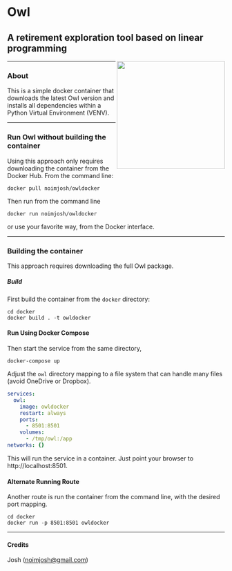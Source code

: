 # Owl   

## A retirement exploration tool based on linear programming

<img align=right src="https://raw.github.com/mdlacasse/Owl/main/docs/images/owl.png" width="250">

------------------------------------------------------------------------------------
### About
This is a simple docker container that downloads the latest Owl version and installs
all dependencies within a Python Virtual Environment (VENV).

------------------------------------------------------------------------------------
### Run Owl without building the container
Using this approach only requires downloading the container from the Docker Hub.
From the command line:
```
docker pull noimjosh/owldocker
```
Then run from the command line
```
docker run noimjosh/owldocker
```
or use your favorite way, from the Docker interface.

------------------------------------------------------------------------------------
### Building the container
This approach requires downloading the full Owl package.

##### Build
First build the container from the `docker` directory:
```shell
cd docker
docker build . -t owldocker
```

#### Run Using Docker Compose
Then start the service from the same directory,
```shell
docker-compose up
```
Adjust the `owl` directory mapping to a file system that can handle many files (avoid OneDrive or Dropbox).

```yml
services:
  owl:
    image: owldocker
    restart: always
    ports:
      - 8501:8501
    volumes:
      - /tmp/owl:/app
networks: {}
```
This will run the service in a container. Just point your browser to http://localhost:8501.

#### Alternate Running Route
Another route is run the container from the command line,
with the desired port mapping.

```shell
cd docker
docker run -p 8501:8501 owldocker
```

------------------------------------------------------------------------------------

#### Credits
Josh (noimjosh@gmail.com)
